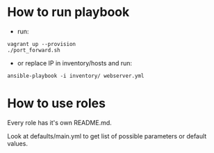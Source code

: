 How to run playbook
===================
  - run:
  ```
  vagrant up --provision
  ./port_forward.sh
  ```
 
  - or replace IP in inventory/hosts and run:
  ```
  ansible-playbook -i inventory/ webserver.yml
  ```

How to use roles
================
Every role has it's own README.md.

Look at defaults/main.yml to get list of possible parameters or default values.
